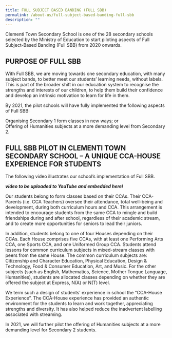 ```yaml
---
title: FULL SUBJECT BASED BANDING (FULL SBB)
permalink: /about-us/full-subject-based-banding-full-sbb
description: ""
---
```

Clementi Town Secondary School is one of the 28 secondary schools selected by the Ministry of Education to start piloting aspects of Full Subject-Based Banding (Full SBB) from 2020 onwards.

  

PURPOSE OF FULL SBB
-------------------

  

With Full SBB, we are moving towards one secondary education, with many subject bands, to better meet our students’ learning needs, without labels. This is part of the broader shift in our education system to recognise the strengths and interests of our children, to help them build their confidence and develop an intrinsic motivation to learn for life in them.

  
By 2021, the pilot schools will have fully implemented the following aspects of Full SBB:  
  
Organising Secondary 1 form classes in new ways; or  
Offering of Humanities subjects at a more demanding level from Secondary 2.

FULL SBB PILOT IN CLEMENTI TOWN SECONDARY SCHOOL – A UNIQUE CCA-HOUSE EXPERIENCE FOR STUDENTS
---------------------------------------------------------------------------------------------

  
The following video illustrates our school’s implementation of Full SBB.

***video to be uploaded to YouTube and embedded here!***

Our students belong to form classes based on their CCAs. Their CCA-Parents (i.e. CCA Teachers) oversee their attendance, total well-being and development, during both curriculum hours and CCA. This arrangement is intended to encourage students from the same CCA to mingle and build friendships during and after school, regardless of their academic stream, and to create more opportunities for seniors to lead their juniors.  
  

In addition, students belong to one of four Houses depending on their CCAs. Each House comprises five CCAs, with at least one Performing Arts CCA, one Sports CCA, and one Uniformed Group CCA. Students attend lessons for common curriculum subjects in mixed-stream classes with peers from the same House. The common curriculum subjects are: Citizenship and Character Education, Physical Education, Design & Technology, Food & Consumer Education, Art, and Music. For the other subjects (such as English, Mathematics, Science, Mother Tongue Language, Humanities), students are allocated classes depending on whether they are offered the subject at Express, N(A) or N(T) level.

  

We term such a design of students’ experience in school the “CCA-House Experience”. The CCA-House experience has provided an authentic environment for the students to learn and work together, appreciating strengths and diversity. It has also helped reduce the inadvertent labelling associated with streaming.

In 2021, we will further pilot the offering of Humanities subjects at a more demanding level for Secondary 2 students.